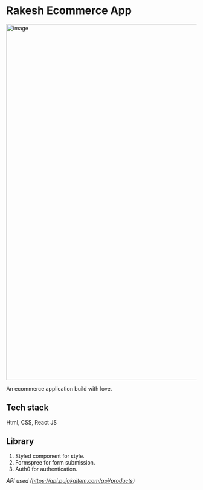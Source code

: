 # Rakesh Ecommerce App
<img width="939" alt="image" src="https://github.com/Rakezt/e-com-app/assets/110081692/aec769d9-5510-4fb4-8101-8e29b99aaa0b">

An ecommerce application build with love.

## Tech stack
Html, CSS, React JS

## Library
1. Styled component for style.
2. Formspree for form submission.
3. Auth0 for authentication.
   
_API used (https://api.pujakaitem.com/api/products)_
